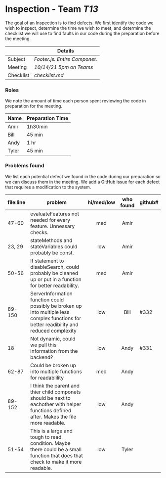 # Inspection - Team _T13_

The goal of an Inspection is to find defects.
We first identify the code we wish to inspect, determine the time we wish to meet, and determine the checklist we will use to find faults in our code during the preparation before the meeting.

|           | Details                       |
| --------- | ----------------------------- |
| Subject   | _Footer.js. Entire Componet._ |
| Meeting   | _10/14/21 5pm on Teams_       |
| Checklist | _checklist.md_                |

### Roles

We note the amount of time each person spent reviewing the code in preparation for the meeting.

| Name | Preparation Time |
| ---- | ---------------- |
| Amir | 1h30min          |
| Bill | 45 min           |
| Andy | 1 hr             |
| Tyler| 45 min           |

### Problems found

We list each potential defect we found in the code during our preparation so we can discuss them in the meeting.
We add a GitHub issue for each defect that requires a modification to the system.

| file:line | problem                                                                                                  | hi/med/low | who found | github# |
| --------- | -------------------------------------------------------------------------------------------------------- | :--------: | :-------: | ------- |
| 47-60     | evaluateFeatures not needed for every feature. Unnessary checks.                                         |    med     |   Amir    |         |
| 23, 29    | stateMethods and stateVariables could probably be const.                                                 |    low     |   Amir    |         |
| 50-56     | If statement to disableSearch, could probably be cleaned up or put in a function for better readability. |    med     |   Amir    |         |
| 89-150     | ServerInformation function could possibly be broken up into multiple less complex functions for better readibility and reduced complexity |    low     |   Bill    |   #332 |     
|     18     | Not dynamic, could we pull this information from the backend? | low | Andy | #331 |
| 62-87    | Could be broken up into multiple functions for readablility | med | Andy| |
| 89-152   | I think the parent and thier child componets should be next to eachother with helper functions defined after. Makes the file more readable. | low | Andy | | 
| 51-54    | This is a large and tough to read condition. Maybe there could be a small function that does that check to make it more readable. | low | Tyler | | 

